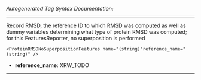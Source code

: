 _Autogenerated Tag Syntax Documentation:_

---
Record RMSD, the reference ID to which RMSD was computed as well as dummy variables determining what type of protein RMSD was computed; for this FeaturesReporter, no superposition is performed

```
<ProteinRMSDNoSuperpositionFeatures name="(string)"reference_name="(string)" />
```

-   **reference_name**: XRW_TODO

---
